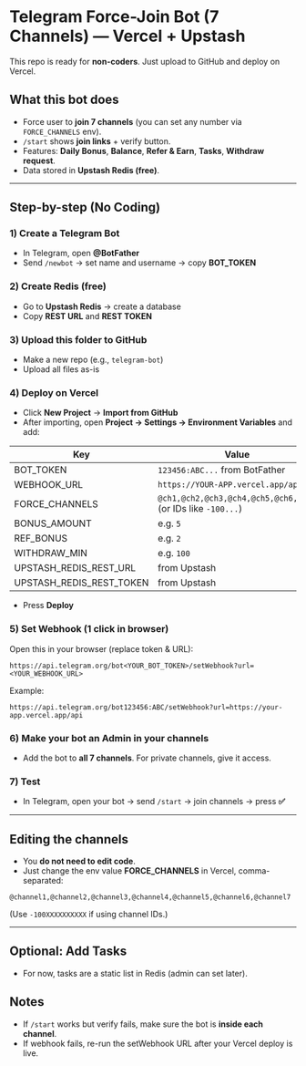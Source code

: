 # Telegram Force-Join Bot (7 Channels) — Vercel + Upstash

This repo is ready for **non-coders**. Just upload to GitHub and deploy on Vercel.

## What this bot does
- Force user to **join 7 channels** (you can set any number via `FORCE_CHANNELS` env).
- `/start` shows **join links** + verify button.
- Features: **Daily Bonus**, **Balance**, **Refer & Earn**, **Tasks**, **Withdraw request**.
- Data stored in **Upstash Redis (free)**.

---

## Step-by-step (No Coding)

### 1) Create a Telegram Bot
- In Telegram, open **@BotFather**
- Send `/newbot` → set name and username → copy **BOT_TOKEN**

### 2) Create Redis (free)
- Go to **Upstash Redis** → create a database
- Copy **REST URL** and **REST TOKEN**

### 3) Upload this folder to GitHub
- Make a new repo (e.g., `telegram-bot`)
- Upload all files as-is

### 4) Deploy on Vercel
- Click **New Project** → **Import from GitHub**
- After importing, open **Project → Settings → Environment Variables** and add:

| Key | Value |
| --- | --- |
| BOT_TOKEN | `123456:ABC...` from BotFather |
| WEBHOOK_URL | `https://YOUR-APP.vercel.app/api` |
| FORCE_CHANNELS | `@ch1,@ch2,@ch3,@ch4,@ch5,@ch6,@ch7` (or IDs like `-100...`) |
| BONUS_AMOUNT | e.g. `5` |
| REF_BONUS | e.g. `2` |
| WITHDRAW_MIN | e.g. `100` |
| UPSTASH_REDIS_REST_URL | from Upstash |
| UPSTASH_REDIS_REST_TOKEN | from Upstash |

- Press **Deploy**

### 5) Set Webhook (1 click in browser)
Open this in your browser (replace token & URL):
```
https://api.telegram.org/bot<YOUR_BOT_TOKEN>/setWebhook?url=<YOUR_WEBHOOK_URL>
```
Example:
```
https://api.telegram.org/bot123456:ABC/setWebhook?url=https://your-app.vercel.app/api
```

### 6) Make your bot an Admin in your channels
- Add the bot to **all 7 channels**. For private channels, give it access.

### 7) Test
- In Telegram, open your bot → send `/start` → join channels → press **✅**

---

## Editing the channels
- You **do not need to edit code**.
- Just change the env value **FORCE_CHANNELS** in Vercel, comma-separated:
```
@channel1,@channel2,@channel3,@channel4,@channel5,@channel6,@channel7
```
(Use `-100XXXXXXXXXX` if using channel IDs.)

---

## Optional: Add Tasks
- For now, tasks are a static list in Redis (admin can set later).

## Notes
- If `/start` works but verify fails, make sure the bot is **inside each channel**.
- If webhook fails, re-run the setWebhook URL after your Vercel deploy is live.
